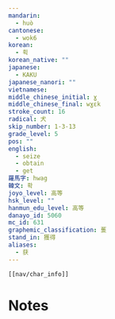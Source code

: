 ```yaml
---
mandarin:
  - huò
cantonese:
  - wok6
korean:
  - 획
korean_native: ""
japanese:
  - KAKU
japanese_nanori: ""
vietnamese:
middle_chinese_initial: ɣ
middle_chinese_final: wɣɛk
stroke_count: 16
radical: 犬
skip_number: 1-3-13
grade_level: 5
pos: ""
english:
  - seize
  - obtain
  - get
羅馬字: hwag
韓文: 확
joyo_level: 高等
hsk_level: ""
hanmun_edu_level: 高等
danayo_id: 5060
mc_id: 631
graphemic_classification: 蒦
stand_in: 獲得
aliases:
  - 获
---
```

```meta-bind-embed
[[nav/char_info]]
```

# Notes
